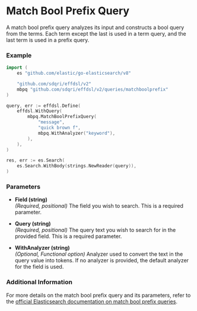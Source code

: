 # Match Bool Prefix Query

A match bool prefix query analyzes its input and constructs a bool query from the terms. Each term except the last is used in a term query, and the last term is used in a prefix query.

### Example

```go
import (
    es "github.com/elastic/go-elasticsearch/v8"

	"github.com/sdqri/effdsl/v2"
	mbpq "github.com/sdqri/effdsl/v2/queries/matchboolprefix"
)

query, err := effdsl.Define(
    effdsl.WithQuery(
        mbpq.MatchBoolPrefixQuery(
            "message",
            "quick brown f",
            mbpq.WithAnalyzer("keyword"),
        ),
    ),
)

res, err := es.Search(
    es.Search.WithBody(strings.NewReader(query)),
)
```

### Parameters

*   **Field (string)**  
    _(Required, positional)_ The field you wish to search. This is a required parameter.

*   **Query (string)**  
    _(Required, positional)_ The query text you wish to search for in the provided field. This is a required parameter.

*   **WithAnalyzer (string)**  
    _(Optional, Functional option)_ Analyzer used to convert the text in the query value into tokens. If no analyzer is provided, the default analyzer for the field is used.

### Additional Information

For more details on the match bool prefix query and its parameters, refer to the [official Elasticsearch documentation on match bool prefix queries](https://www.elastic.co/guide/en/elasticsearch/reference/current/query-dsl-match-bool-prefix-query.html).

